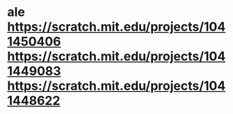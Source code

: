 # ale  https://scratch.mit.edu/projects/1041450406   https://scratch.mit.edu/projects/1041449083 https://scratch.mit.edu/projects/1041448622
